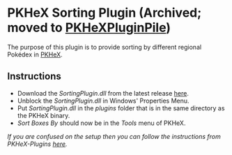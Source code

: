 # PKHeX Sorting Plugin (Archived; moved to [PKHeXPluginPile](https://github.com/foohyfooh/PKHeXPluginPile))

The purpose of this plugin is to provide sorting by different regional Pokédex in [PKHeX](https://github.com/kwsch/PKHeX).

## Instructions
- Download the *SortingPlugin.dll* from the latest release [here](https://github.com/foohyfooh/PKHeXSortingPlugin/releases/latest).
- Unblock the *SortingPlugin.dll* in Windows' Properties Menu.
- Put *SortingPlugin.dll* in the *plugins* folder that is in the same directory as the PKHeX binary.
- *Sort Boxes By* should now be in the *Tools* menu of PKHeX.

*If you are confused on the setup then you can follow the instructions from PKHeX-Plugins [here](https://github.com/architdate/PKHeX-Plugins/wiki/Installing-PKHeX-Plugins).*
